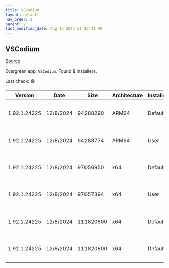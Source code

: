 ```yaml
---
title: VSCodium
layout: default
nav_order: 2
parent: V
last_modified_date: Aug 13 2024 at 12:41 AM
---
```


## VSCodium

[Source](https://vscodium.com)

Evergreen app: `VSCodium`. Found **6** installers.

Last check: 🟢

| Version      | Date      | Size      | Architecture | InstallerType | Type | URI                                                                                                                                                                                                                                      |
| ------------ | --------- | --------- | ------------ | ------------- | ---- | ---------------------------------------------------------------------------------------------------------------------------------------------------------------------------------------------------------------------------------------- |
| 1.92.1.24225 | 12/8/2024 | 94288290  | ARM64        | Default       | exe  | [https://github.com/VSCodium/vscodium/releases/download/1.92.1.24225/VSCodiumSetup-arm64-1.92.1.24225.exe](https://github.com/VSCodium/vscodium/releases/download/1.92.1.24225/VSCodiumSetup-arm64-1.92.1.24225.exe)                     |
| 1.92.1.24225 | 12/8/2024 | 94288774  | ARM64        | User          | exe  | [https://github.com/VSCodium/vscodium/releases/download/1.92.1.24225/VSCodiumUserSetup-arm64-1.92.1.24225.exe](https://github.com/VSCodium/vscodium/releases/download/1.92.1.24225/VSCodiumUserSetup-arm64-1.92.1.24225.exe)             |
| 1.92.1.24225 | 12/8/2024 | 97056950  | x64          | Default       | exe  | [https://github.com/VSCodium/vscodium/releases/download/1.92.1.24225/VSCodiumSetup-x64-1.92.1.24225.exe](https://github.com/VSCodium/vscodium/releases/download/1.92.1.24225/VSCodiumSetup-x64-1.92.1.24225.exe)                         |
| 1.92.1.24225 | 12/8/2024 | 97057394  | x64          | User          | exe  | [https://github.com/VSCodium/vscodium/releases/download/1.92.1.24225/VSCodiumUserSetup-x64-1.92.1.24225.exe](https://github.com/VSCodium/vscodium/releases/download/1.92.1.24225/VSCodiumUserSetup-x64-1.92.1.24225.exe)                 |
| 1.92.1.24225 | 12/8/2024 | 111820800 | x64          | Default       | msi  | [https://github.com/VSCodium/vscodium/releases/download/1.92.1.24225/VSCodium-x64-1.92.1.24225.msi](https://github.com/VSCodium/vscodium/releases/download/1.92.1.24225/VSCodium-x64-1.92.1.24225.msi)                                   |
| 1.92.1.24225 | 12/8/2024 | 111820800 | x64          | Default       | msi  | [https://github.com/VSCodium/vscodium/releases/download/1.92.1.24225/VSCodium-x64-updates-disabled-1.92.1.24225.msi](https://github.com/VSCodium/vscodium/releases/download/1.92.1.24225/VSCodium-x64-updates-disabled-1.92.1.24225.msi) |
